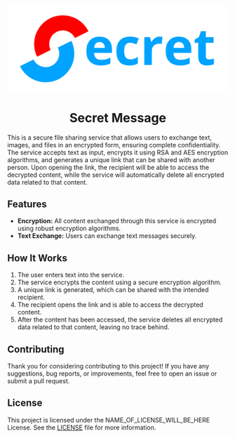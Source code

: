 <p align="center">
  <img src="logo.png" />
  <h1 align="center">Secret Message</h1>
<p>

This is a secure file sharing service that allows users to exchange text, images, and files in an encrypted form, ensuring complete confidentiality.  
The service accepts text as input, encrypts it using RSA and AES encryption algorithms, and generates a unique link that can be shared with another person. Upon opening the link, the recipient will be able to access the decrypted content, while the service will automatically delete all encrypted data related to that content.

## Features

- **Encryption:** All content exchanged through this service is encrypted using robust encryption algorithms.
- **Text Exchange:** Users can exchange text messages securely.

## How It Works

1. The user enters text into the service.
2. The service encrypts the content using a secure encryption algorithm.
3. A unique link is generated, which can be shared with the intended recipient.
4. The recipient opens the link and is able to access the decrypted content.
5. After the content has been accessed, the service deletes all encrypted data related to that content, leaving no trace behind.

## Contributing

Thank you for considering contributing to this project! If you have any suggestions, bug reports, or improvements, feel free to open an issue or submit a pull request.

## License

This project is licensed under the NAME_OF_LICENSE_WILL_BE_HERE License. See the [LICENSE](LICENSE) file for more information.
